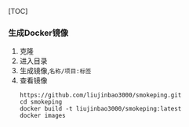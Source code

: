 [TOC]
### 生成Docker镜像
1. 克隆
2. 进入目录
3. 生成镜像,`名称/项目:标签`
4. 查看镜像
   ```
   https://github.com/liujinbao3000/smokeping.git
   cd smokeping
   docker build -t liujinbao3000/smokeping:latest
   docker images
   ```
